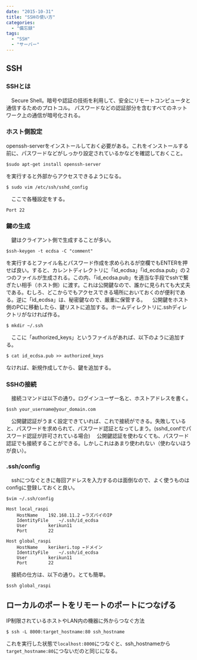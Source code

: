 ```yaml
---
date: "2015-10-31"
title: "SSHの使い方"
categories:
  - "備忘録"
tags:
  - "SSH"
  - "サーバー"
---
```

## SSH  


### SSHとは  

　Secure Shell。暗号や認証の技術を利用して、安全にリモートコンピュータと通信するためのプロトコル。 パスワードなどの認証部分を含むすべてのネットワーク上の通信が暗号化される。
<!--more-->


### ホスト側設定  

openssh-serverをインストールしておく必要がある。これをインストールする前に、パスワードなどがしっかり設定されているかなどを確認しておくこと。

    $sudo apt-get install openssh-server

を実行すると外部からアクセスできるようになる。

    $ sudo vim /etc/ssh/sshd_config

　ここで各種設定をする。

    Port 22



### 鍵の生成  

　鍵はクライアント側で生成することが多い。

    $ssh-keygen -t ecdsa -C "comment"

を実行するとファイル名とパスワード作成を求められるが空欄でもENTERを押せば良い。すると、カレントディレクトリに「id_ecdsa」「id_ecdsa.pub」の２つのファイルが生成される。この内、「id_ecdsa.pub」を適当な手段でsshで繋ぎたい相手（ホスト側）に渡す。これは公開鍵なので、誰かに見られても大丈夫である。むしろ、どこからでもアクセスできる場所においておくのが便利である。逆に「id_ecdsa」は、秘密鍵なので、厳重に保管する。
　公開鍵をホスト側のPCに移動したら、鍵リストに追加する。ホームディレクトリに.sshディレクトリがなければ作る。

    $ mkdir ~/.ssh

　ここに「authorized_keys」というファイルがあれば、以下のように追加する。

    $ cat id_ecdsa.pub >> authorized_keys

なければ、新規作成してから、鍵を追加する。


### SSHの接続  

　接続コマンドは以下の通り。ログインユーザー名と、ホストアドレスを書く。

    $ssh your_username@your_domain.com

　公開鍵認証がうまく設定できていれば、これで接続ができる。失敗していると、パスワードを求められて、パスワード認証となってしまう。(sshd_confでパスワード認証が許可されている場合)
　公開鍵認証を使わなくても、パスワード認証でも接続することができる。しかしこれはあまり使われない（使わないほうが良い）。


### .ssh/config  

　sshにつなぐときに毎回アドレスを入力するのは面倒なので、よく使うものはconfigに登録しておくと良い。


    $vim ~/.ssh/config
    
    Host local_raspi
    	HostName	192.168.11.2 ←ラズパイのIP
    	IdentityFile	~/.ssh/id_ecdsa
    	User		kerikun11
    	Port		22
    
    Host global_raspi
    	HostName	kerikeri.top ←ドメイン
    	IdentityFile	~/.ssh/id_ecdsa
    	User		kerikun11
    	Port		22


　接続の仕方は、以下の通り。とても簡単。

    $ssh global_raspi

## ローカルのポートをリモートのポートにつなげる

IP制限されているホストやLAN内の機器に外からつなぐ方法

	$ ssh -L 8000:target_hostname:80 ssh_hostname

これを実行した状態で`localhost:8000`につなぐと、ssh_hostnameから`target_hostname:80`につないだのと同じになる。

